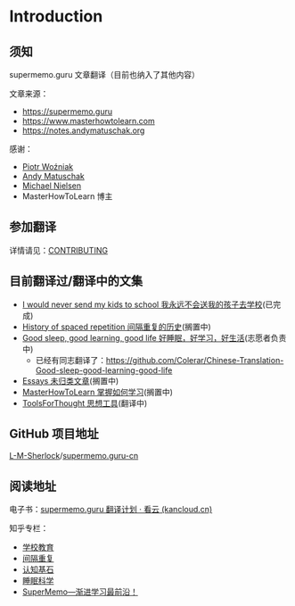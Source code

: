 # Introduction

## 须知

supermemo.guru 文章翻译（目前也纳入了其他内容）

文章来源：

- https://supermemo.guru
- https://www.masterhowtolearn.com
- https://notes.andymatuschak.org

感谢：

- [Piotr Woźniak](https://www.supermemo.com/english/company/wozniak.htm)
- [Andy Matuschak](https://andymatuschak.org/)
- [Michael Nielsen](https://michaelnielsen.org/)
- MasterHowToLearn 博主

## 参加翻译

详情请见：[CONTRIBUTING](contributing.md)

## 目前翻译过/翻译中的文集

- [I would never send my kids to school 我永远不会送我的孩子去学校](https://github.com/L-M-Sherlock/supermemo.guru-cn/tree/master/I%20would%20never%20send%20my%20kids%20to%20school)(已完成)
- [History of spaced repetition 间隔重复的历史](https://github.com/L-M-Sherlock/supermemo.guru-cn/tree/master/History%20of%20spaced%20repetition)(搁置中)
- [Good sleep, good learning, good life 好睡眠，好学习，好生活](https://github.com/L-M-Sherlock/supermemo.guru-cn/tree/master/Good%20sleep%2C%20good%20learning%2C%20good%20life)(志愿者负责中)
  - 已经有同志翻译了：https://github.com/Colerar/Chinese-Translation-Good-sleep-good-learning-good-life 
- [Essays 未归类文章](https://github.com/L-M-Sherlock/supermemo.guru-cn/tree/master/Essays)(搁置中)
- [MasterHowToLearn 掌握如何学习](https://github.com/L-M-Sherlock/supermemo.guru-cn/tree/master/MasterHowToLearn)(搁置中)
- [ToolsForThought 思想工具](https://github.com/L-M-Sherlock/supermemo.guru-cn/tree/master/ToolsForThought)(翻译中)

## GitHub 项目地址

[L-M-Sherlock](https://github.com/L-M-Sherlock)/[supermemo.guru-cn](https://github.com/L-M-Sherlock/supermemo.guru-cn)

## 阅读地址

电子书：[supermemo.guru 翻译计划 · 看云 (kancloud.cn)](https://www.kancloud.cn/ankigaokao/supermemo-guru-cn)

知乎专栏：

- [学校教育](https://www.zhihu.com/column/supermemo-guru-cn)
- [间隔重复](https://www.zhihu.com/column/c_1371286809159266304)
- [认知基石](https://www.zhihu.com/column/c_1371290691226742784)
- [睡眠科学](https://www.zhihu.com/column/c_1406943998058016769)
- [SuperMemo—渐进学习最前沿！](https://www.zhihu.com/column/c_1308886122672484352)
